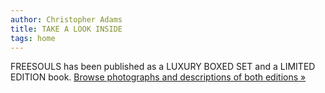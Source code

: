 ```yaml
---
author: Christopher Adams
title: TAKE A LOOK INSIDE
tags: home
---
```


FREESOULS has been published as a LUXURY BOXED SET and a LIMITED EDITION book. <a href="http://freesouls.cc/thebooks/" title="take a look inside">Browse&nbsp;photographs&nbsp;and&nbsp;descriptions&nbsp;of&nbsp;both&nbsp;editions&nbsp;&raquo;</a>


